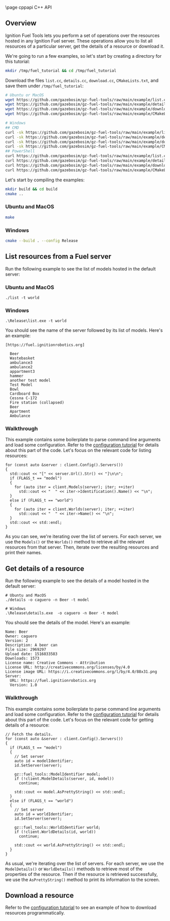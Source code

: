 \page cppapi C++ API

## Overview

Ignition Fuel Tools lets you perform a set of operations over the resources
hosted in any Ignition Fuel server. These operations allow you to list all
resources of a particular server, get the details of a resource or download it.

We're going to run a few examples, so let's start by creating a directory for
this tutorial:

```bash
mkdir /tmp/fuel_tutorial && cd /tmp/fuel_tutorial
```

Download the files `list.cc`, `details.cc`, `download.cc`,
`CMakeLists.txt`, and save them under `/tmp/fuel_tutorial`:

```bash
# Ubuntu or MacOS
wget https://github.com/gazebosim/gz-fuel-tools/raw/main/example/list.cc
wget https://github.com/gazebosim/gz-fuel-tools/raw/main/example/details.cc
wget https://github.com/gazebosim/gz-fuel-tools/raw/main/example/download.cc
wget https://github.com/gazebosim/gz-fuel-tools/raw/main/example/CMakeLists.txt

# Windows
## CMD
curl -sk https://github.com/gazebosim/gz-fuel-tools/raw/main/example/list.cc -o list.cc
curl -sk https://github.com/gazebosim/gz-fuel-tools/raw/main/example/details.cc -o details.cc
curl -sk https://github.com/gazebosim/gz-fuel-tools/raw/main/example/download.cc -o download.cc
curl -sk https://github.com/gazebosim/gz-fuel-tools/raw/main/example/CMakeLists.txt -o CMakeLists.txt
## PowerShell
curl https://github.com/gazebosim/gz-fuel-tools/raw/main/example/list.cc -o list.cc
curl https://github.com/gazebosim/gz-fuel-tools/raw/main/example/details.cc -o details.cc
curl https://github.com/gazebosim/gz-fuel-tools/raw/main/example/download.cc -o download.cc
curl https://github.com/gazebosim/gz-fuel-tools/raw/main/example/CMakeLists.txt -o CMakeLists.txt
```

Let's start by compiling the examples:

```bash
mkdir build && cd build
cmake ..
```

### Ubuntu and MacOS

```bash
make
```

### Windows

```bash
cmake --build . --config Release
```

## List resources from a Fuel server

Run the following example to see the list of models hosted in the default
server:

### Ubuntu and MacOS

`./list -t world`

### Windows

`.\Release\list.exe -t world`


You should see the name of the server followed by its list of models. Here's an
example:

```
[https://fuel.ignitionrobotics.org]

  Beer
  Wastebasket
  ambulance3
  ambulance2
  appartment3
  hammer
  another test model
  Test Model
  Bowl
  Cardboard Box
  Cessna C-172
  Fire station (collapsed)
  Beer
  Apartment
  Ambulance
```

### Walkthrough

This example contains some boilerplate to parse command line arguments and load
some configuration. Refer to the [configuration tutorial](configuration.html)
for details about this part of the code. Let's focus on the relevant code for
listing resources:

```
for (const auto &server : client.Config().Servers())
{
  std::cout << "[" << server.Url().Str() << "]\n\n";
  if (FLAGS_t == "model")
  {
    for (auto iter = client.Models(server); iter; ++iter)
      std::cout << "  " << iter->Identification().Name() << "\n";
  }
  else if (FLAGS_t == "world")
  {
    for (auto iter = client.Worlds(server); iter; ++iter)
      std::cout << "  " << iter->Name() << "\n";
  }
  std::cout << std::endl;
}
```

As you can see, we're iterating over the list of servers. For each server, we
use the `Models()` or the `Worlds()` method to retrieve all the relevant
resources from that server. Then, iterate over the resulting resources and print
their names.

## Get details of a resource

Run the following example to see the details of a model hosted in the default
server:

```
# Ubuntu and MacOS
./details -o caguero -n Beer -t model

# Windows
.\Release\details.exe  -o caguero -n Beer -t model
```

You should see the details of the model.
Here's an example:

```
Name: Beer
Owner: caguero
Version: 2
Description: A beer can
File size: 2969297
Upload date: 1516833583
Downloads: 1573
License name: Creative Commons - Attribution
License URL: http://creativecommons.org/licenses/by/4.0
License image URL: https://i.creativecommons.org/l/by/4.0/88x31.png
Server:
  URL: https://fuel.ignitionrobotics.org
  Version: 1.0
```

### Walkthrough

This example contains some boilerplate to parse command line arguments and load
some configuration. Refer to the [configuration tutorial](configuration.html)
for details about this part of the code. Let's focus on the relevant code for
getting details of a resource:

```
// Fetch the details.
for (const auto &server : client.Config().Servers())
{
  if (FLAGS_t == "model")
  {
    // Set server
    auto id = modelIdentifier;
    id.SetServer(server);

    gz::fuel_tools::ModelIdentifier model;
    if (!client.ModelDetails(server, id, model))
      continue;

    std::cout << model.AsPrettyString() << std::endl;
  }
  else if (FLAGS_t == "world")
  {
    // Set server
    auto id = worldIdentifier;
    id.SetServer(server);

    gz::fuel_tools::WorldIdentifier world;
    if (!client.WorldDetails(id, world))
      continue;

    std::cout << world.AsPrettyString() << std::endl;
  }
}
```

As usual, we're iterating over the list of servers. For each server, we
use the `ModelDetails()` or `WorldDetails()` methods to retrieve most of the
properties of the resource. Then if the resource is retrieved successfully, we
use the `AsPrettyString()` method to print its information to the screen.

## Download a resource

Refer to the
[configuration tutorial](configuration.html)
to see an example of how to download resources programmatically.
